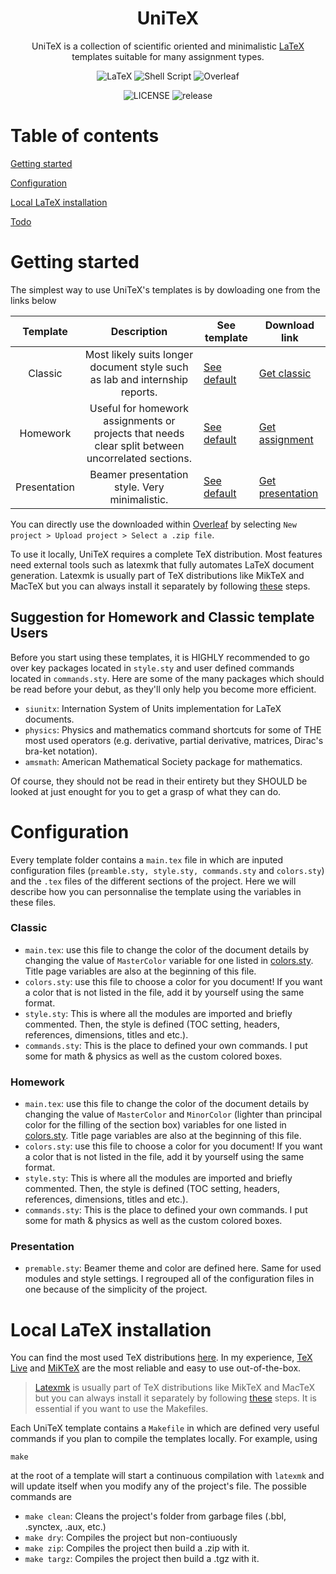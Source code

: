 <div align="center">

# UniTeX

UniTeX is a collection of scientific oriented and minimalistic [LaTeX](https://www.latex-project.org/) templates suitable for many assignment types.

![LaTeX](https://img.shields.io/badge/latex-%23008080.svg?style=for-the-badge&logo=latex&logoColor=white) ![Shell Script](https://img.shields.io/badge/shell_script-%23121011.svg?style=for-the-badge&logo=gnu-bash&logoColor=white) ![Overleaf](https://img.shields.io/badge/Overleaf-47A141?style=for-the-badge&logo=Overleaf&logoColor=white)

![LICENSE](https://img.shields.io/github/license/wlfauteux/UniTeX?color=blue&style=for-the-badge) ![release](https://img.shields.io/github/v/tag/wlfauteux/Unitex?color=%23FF7F50&style=for-the-badge)

</div>

# Table of contents

[Getting started](#getting-started)

[Configuration](#configuration)

[Local LaTeX installation](#local-latex-installation)

[Todo](#todo)

# Getting started

The simplest way to use UniTeX's templates is by dowloading one from the links below

<div align="center">

|   Template   	|                                                                                                                    Description                                                                                                                    	| See template                                                                       	| Download link                                                                                                         	|
|:------------:	|:-------------------------------------------------------------------------------------------------------------------------------------------------------------------------------------------------------------------------------------------------:	|------------------------------------------------------------------------------------	|-----------------------------------------------------------------------------------------------------------------------	|
|    Classic   	| Most likely suits longer document style such as lab and internship reports. 	| [See default](https://github.com/wlfauteux/UniTeX/blob/main/classic/main.pdf)      	| [Get classic](https://downgit.evecalm.com/#/home?url=https://github.com/wlfauteux/UniTeX/tree/main/classic)           	|
|  Homework  	| Useful for homework assignments or projects that needs clear split between uncorrelated sections.                                            	| [See default](https://github.com/wlfauteux/UniTeX/blob/main/homework/main.pdf)     	| [Get assignment](https://downgit.evecalm.com/#/home?url=https://github.com/BCarnaval/UniTeX/tree/main/Assignment)         	|
| Presentation 	| Beamer presentation style. Very minimalistic.                                                                                                                                                                                                     	| [See default](https://github.com/wlfauteux/UniTeX/blob/main/presentation/main.pdf) 	| [Get presentation](https://downgit.evecalm.com/#/home?url=https://github.com/wlfauteux/UniTeX/tree/main/presentation) 	|

</div>

You can directly use the downloaded within [Overleaf](https://www.overleaf.com/) by selecting `New project > Upload project > Select a .zip file`.

To use it locally, UniTeX requires a complete TeX distribution. Most features need external tools such as latexmk that fully automates LaTeX document generation. Latexmk is usually part of TeX distributions like MikTeX and MacTeX but you can always install it separately by following [these](https://mg.readthedocs.io/latexmk.html) steps.

## Suggestion for Homework and Classic template Users

Before you start using these templates, it is HIGHLY recommended to go over key packages located in `style.sty` and user defined commands located in `commands.sty`. Here are some of the many packages which should be read before your debut, as they'll only help you become more efficient.
- `siunitx`: Internation System of Units implementation for LaTeX documents.
- `physics`: Physics and mathematics command shortcuts for some of THE most used operators (e.g. derivative, partial derivative, matrices, Dirac's bra-ket notation).
- `amsmath`: American Mathematical Society package for mathematics.

Of course, they should not be read in their entirety but they SHOULD be looked at just enought for you to get a grasp of what they can do.

# Configuration

Every template folder contains a `main.tex` file in which are inputed configuration files (`preamble.sty, style.sty, commands.sty` and `colors.sty`) and the `.tex` files of the different sections of the project. Here we will describe how you can personnalise the template using the variables in these files.

### Classic

- `main.tex`: use this file to change the color of the document details by changing the value of `MasterColor` variable for one listed in [colors.sty](https://github.com/wlfauteux/UniTeX/blob/main/classic/colors.sty). Title page variables are also at the beginning of this file.
- `colors.sty`: use this file to choose a color for you document! If you want a color that is not listed in the file, add it by yourself using the same format.
- `style.sty`: This is where all the modules are imported and briefly commented. Then, the style is defined (TOC setting, headers, references, dimensions, titles and etc.).
- `commands.sty`: This is the place to defined your own commands. I put some for math & physics as well as the custom colored boxes.

### Homework

- `main.tex`: use this file to change the color of the document details by changing the value of `MasterColor` and `MinorColor` (lighter than principal color for the filling of the section box) variables for one listed in [colors.sty](https://github.com/wlfauteux/UniTeX/blob/main/homework/colors.sty). Title page variables are also at the beginning of this file.
- `colors.sty`: use this file to choose a color for you document! If you want a color that is not listed in the file, add it by yourself using the same format.
- `style.sty`: This is where all the modules are imported and briefly commented. Then, the style is defined (TOC setting, headers, references, dimensions, titles and etc.).
- `commands.sty`: This is the place to defined your own commands. I put some for math & physics as well as the custom colored boxes.

### Presentation

- `premable.sty`: Beamer theme and color are defined here. Same for used modules and style settings. I regrouped all of the configuration files in one because of the simplicity of the project.

# Local LaTeX installation

You can find the most used TeX distributions [here](https://www.latex-project.org/get/#tex-distributions). In my experience, [TeX Live](https://www.tug.org/texlive/) and [MiKTeX](https://miktex.org/) are the most reliable and easy to use out-of-the-box.

> [Latexmk](https://www.cantab.net/users/johncollins/latexmk/) is usually part of TeX distributions like MikTeX and MacTeX but you can always install it separately by following [these](https://mg.readthedocs.io/latexmk.html) steps. It is essential if you want to use the Makefiles.

Each UniTeX template contains a `Makefile` in which are defined very useful commands if you plan to compile the templates locally. For example, using

```shell
make
```

at the root of a template will start a continuous compilation with `latexmk` and will update itself when you modify any of the project's file. The possible commands are

- `make clean`: Cleans the project's folder from garbage files (.bbl, .synctex, .aux, etc.)
- `make dry`: Compiles the project but non-contiuously
- `make zip`: Compiles the project then build a .zip with it.
- `make targz`: Compiles the project then build a .tgz with it.

